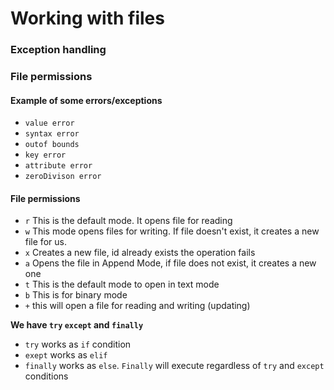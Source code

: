 # Working with files

### Exception handling
### File permissions

#### Example of some errors/exceptions
- `value error`
- `syntax error`
- `outof bounds`
- `key error `
- `attribute error`
- `zeroDivison error`


#### File permissions

- `r` This is the default mode. It opens file for reading
- `w` This mode opens files for writing. If file doesn't exist, it creates a new file for us.
- `x` Creates a new file, id already exists the operation fails
- `a` Opens the file in Append Mode, if file does not exist, it creates a new one
- `t` This is the default mode to open in text mode
- `b` This is for binary mode
- `+` this will open a file for reading and writing (updating)


**We have `try` `except` and `finally`**
- `try` works as `if` condition
- `exept` works as `elif`
- `finally` works as `else`. `Finally` will execute regardless of `try` and `except` conditions
